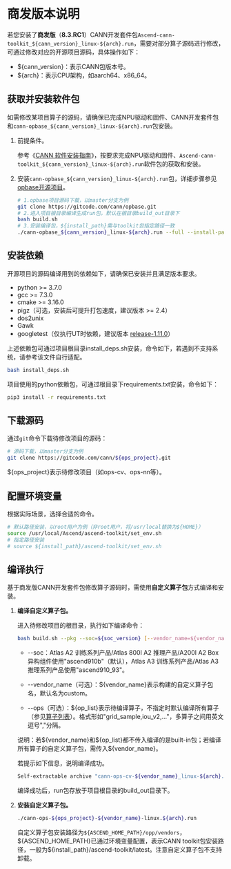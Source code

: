 # 商发版本说明

若您安装了**商发版**（**8.3.RC1**）CANN开发套件包`Ascend-cann-toolkit_${cann_version}_linux-${arch}.run`，需要对部分算子源码进行修改，可通过修改对应的开源项目源码，具体操作如下：

- \$\{cann\_version\}：表示CANN包版本号。
- \$\{arch\}：表示CPU架构，如aarch64、x86_64。

## 获取并安装软件包

如需修改某项目算子的源码，请确保已完成NPU驱动和固件、CANN开发套件包和`cann-opbase_${cann_version}_linux-${arch}.run`包安装。

1. 前提条件。

    参考《[CANN 软件安装指南](https://www.hiascend.com/document/redirect/CannCommercialInstSoftware)》，按要求完成NPU驱动和固件、`Ascend-cann-toolkit_${cann_version}_linux-${arch}.run`软件包的获取和安装。

2. 安装`cann-opbase_${cann_version}_linux-${arch}.run`包，详细步骤参见[opbase开源项目](https://gitcode.com/cann/opbase)。

    ```bash
    # 1.opbase项目源码下载，以master分支为例
    git clone https://gitcode.com/cann/opbase.git
    # 2.进入项目根目录编译生成run包，默认在根目录build_out目录下
    bash build.sh
    # 3.安装编译包，${install_path}需与toolkit包指定路径一致
    ./cann-opbase_${cann_version}_linux-${arch}.run --full --install-path=${install_path}/ascend-toolkit
    ```

## 安装依赖

开源项目的源码编译用到的依赖如下，请确保已安装并且满足版本要求。

- python >= 3.7.0
- gcc >= 7.3.0
- cmake >= 3.16.0
- pigz（可选，安装后可提升打包速度，建议版本 >= 2.4）
- dos2unix
- Gawk
- googletest（仅执行UT时依赖，建议版本 [release-1.11.0](https://github.com/google/googletest/releases/tag/release-1.11.0)）

上述依赖包可通过项目根目录install\_deps.sh安装，命令如下，若遇到不支持系统，请参考该文件自行适配。
```bash
bash install_deps.sh
```

项目使用的python依赖包，可通过根目录下requirements.txt安装，命令如下：
```bash
pip3 install -r requirements.txt
```

## 下载源码
通过`git`命令下载待修改项目的源码：
```bash
# 源码下载，以master分支为例
git clone https://gitcode.com/cann/${ops_project}.git
```
\$\{ops\_project\}表示待修改项目（如ops-cv、ops-nn等）。

## 配置环境变量

根据实际场景，选择合适的命令。

```bash
# 默认路径安装，以root用户为例（非root用户，将/usr/local替换为${HOME}）
source /usr/local/Ascend/ascend-toolkit/set_env.sh
# 指定路径安装
# source ${install_path}/ascend-toolkit/set_env.sh
```

## 编译执行

基于商发版CANN开发套件包修改算子源码时，需使用**自定义算子包**方式编译和安装。

1. **编译自定义算子包。**

    进入待修改项目的根目录，执行如下编译命令：
    
    ```bash
    bash build.sh --pkg --soc=${soc_version} [--vendor_name=${vendor_name}] [--ops=${op_list}]
    ```
    - --soc：Atlas A2 训练系列产品/Atlas 800I A2 推理产品/A200I A2 Box 异构组件使用"ascend910b"（默认），Atlas A3 训练系列产品/Atlas A3 推理系列产品使用"ascend910_93"。
    
    - --vendor_name（可选）：\$\{vendor\_name\}表示构建的自定义算子包名，默认名为custom。
    
    - --ops（可选）：\$\{op\_list\}表示待编译算子，不指定时默认编译所有算子（参见[算子列表](./op_list.md)）。格式形如"grid_sample,iou_v2,..."，多算子之间用英文逗号","分隔。
    
    说明：若\$\{vendor\_name\}和\$\{op\_list\}都不传入编译的是built-in包；若编译所有算子的自定义算子包，需传入\$\{vendor\_name\}。
    
    若提示如下信息，说明编译成功。
    ```bash
    Self-extractable archive "cann-ops-cv-${vendor_name}_linux-${arch}.run" successfully created.
    ```
    
    编译成功后，run包存放于项目根目录的build_out目录下。

2. **安装自定义算子包。**
    ```bash
    ./cann-ops-${ops_project}-${vendor_name}-linux.${arch}.run
    ```

    自定义算子包安装路径为`${ASCEND_HOME_PATH}/opp/vendors`，\$\{ASCEND\_HOME\_PATH\}已通过环境变量配置，表示CANN toolkit包安装路径，一般为\$\{install\_path\}/ascend-toolkit/latest。注意自定义算子包不支持卸载。

